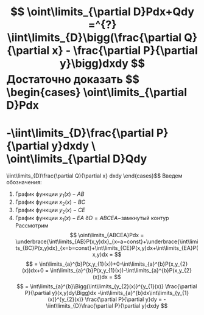 
$$
\oint\limits_{\partial D}Pdx+Qdy
=^{?}
\iint\limits_{D}\bigg(\frac{\partial Q}{\partial x} - \frac{\partial P}{\partial y}\bigg)dxdy
$$
Достаточно доказать 
$$
\begin{cases}
\oint\limits_{\partial D}Pdx
=
-\iint\limits_{D}\frac{\partial P}{\partial y}dxdy 
\\
\oint\limits_{\partial D}Qdy
=
\iint\limits_{D}\frac{\partial Q}{\partial x} dxdy
\end{cases}$$
Введем обозначения:
1. График функции $y_{1}(x)-AB$
2. График функции $x_{2}(x)-BC$
3. График функции $y_{2}(x)-CE$
4. График функции $x_1(x)-EA$
$\partial D= ABCEA-$замкнутый контур
Рассмотрим 
$$
\oint\limits_{ABCEA}Pdx
= \underbrace{\int\limits_{AB}P(x,y)dx}_{x=a=const}+\underbrace{\int\limits_{BC}P(x,y)dx}_{x=b=const}+\int\limits_{CE}P(x,y)dx+\int\limits_{EA}P(x,y)dx
=
$$
$$
=
\int\limits_{a}^{b}P(x,y_{1}(x))+0-\int\limits_{a}^{b}P(x,y_{2}(x))dx+0
=
\int\limits_{a}^{b}P(x,y_{1}(x))-\int\limits_{a}^{b}P(x,y_{2}(x))dx
=
$$
$$
=
\int\limits_{a}^{b}\Bigg(\int\limits_{y_{2}(x)}^{y_{1}(x)} \frac{\partial P}{\partial y}(x,y)dy\Bigg)dx
-\int\limits_{a}^{b}dx\int\limits_{y_{1}(x)}^{y_{2}(x)} \frac{\partial P}{\partial y}dy
=
-\iint\limits_{D}\frac{\partial P}{\partial y}dxdy
$$